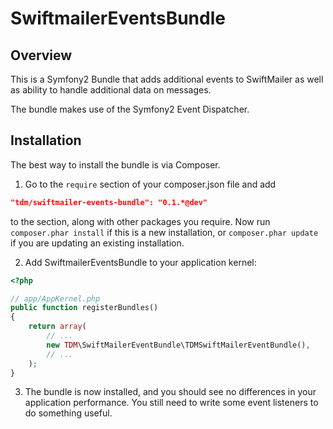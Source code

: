 SwiftmailerEventsBundle
=======================

Overview
--------
This is a Symfony2 Bundle that adds additional events to SwiftMailer as well as ability to handle additional data on messages.

The bundle makes use of the Symfony2 Event Dispatcher.

Installation
------------
The best way to install the bundle is via Composer.  

1) Go to the ```require``` section of your composer.json file and add

```json
"tdm/swiftmailer-events-bundle": "0.1.*@dev"
```

to the section, along with other packages you require.  Now run ```composer.phar install``` if this is a new installation, or ```composer.phar update``` if you are updating an existing installation.

2) Add SwiftmailerEventsBundle to your application kernel:

```php
<?php

// app/AppKernel.php
public function registerBundles()
{
    return array(
        // ...
        new TDM\SwiftMailerEventBundle\TDMSwiftMailerEventBundle(),
        // ...
    );
}
```

3) The bundle is now installed, and you should see no differences in your application performance.  You still need to write some event listeners to do something useful.



